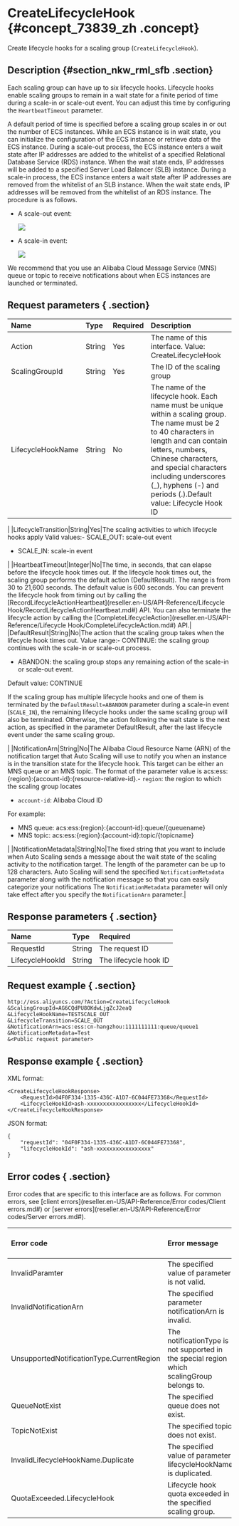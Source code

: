 # CreateLifecycleHook {#concept_73839_zh .concept}

Create lifecycle hooks for a scaling group \(`CreateLifecycleHook`\).

## Description {#section_nkw_rml_sfb .section}

Each scaling group can have up to six lifecycle hooks. Lifecycle hooks enable scaling groups to remain in a wait state for a finite period of time during a scale-in or scale-out event. You can adjust this time by configuring the `HeartbeatTimeout` parameter.

A default period of time is specified before a scaling group scales in or out the number of ECS instances. While an ECS instance is in wait state, you can initialize the configuration of the ECS instance or retrieve data of the ECS instance. During a scale-out process, the ECS instance enters a wait state after IP addresses are added to the whitelist of a specified Relational Database Service \(RDS\) instance. When the wait state ends, IP addresses will be added to a specified Server Load Balancer \(SLB\) instance. During a scale-in process, the ECS instance enters a wait state after IP addresses are removed from the whitelist of an SLB instance. When the wait state ends, IP addresses will be removed from the whitelist of an RDS instance. The procedure is as follows.

-   A scale-out event:

    ![](http://static-aliyun-doc.oss-cn-hangzhou.aliyuncs.com/assets/img/40660/154227706132073_en-US.png)

-   A scale-in event:

    ![](http://static-aliyun-doc.oss-cn-hangzhou.aliyuncs.com/assets/img/40660/154227706232072_en-US.png)


We recommend that you use an Alibaba Cloud Message Service \(MNS\) queue or topic to receive notifications about when ECS instances are launched or terminated.

## Request parameters { .section}

|Name|Type|Required|Description|
|:---|:---|:-------|:----------|
|Action|String|Yes|The name of this interface. Value: CreateLifecycleHook|
|ScalingGroupId|String|Yes|The ID of the scaling group|
|LifecycleHookName|String|No|The name of the lifecycle hook. Each name must be unique within a scaling group. The name must be 2 to 40 characters in length and can contain letters, numbers, Chinese characters, and special characters including underscores \(\_\), hyphens \(-\) and periods \(.\).Default value: Lifecycle Hook ID

|
|LifecycleTransition|String|Yes|The scaling activities to which lifecycle hooks apply Valid values:-   SCALE\_OUT: scale-out event
-   SCALE\_IN: scale-in event

|
|HeartbeatTimeout|Integer|No|The time, in seconds, that can elapse before the lifecycle hook times out. If the lifecycle hook times out, the scaling group performs the default action \(DefaultResult\). The range is from 30 to 21,600 seconds. The default value is 600 seconds. You can prevent the lifecycle hook from timing out by calling the [RecordLifecycleActionHeartbeat](reseller.en-US/API-Reference/Lifecycle Hook/RecordLifecycleActionHeartbeat.md#) API. You can also terminate the lifecycle action by calling the [CompleteLifecycleAction](reseller.en-US/API-Reference/Lifecycle Hook/CompleteLifecycleAction.md#) API.|
|DefaultResult|String|No|The action that the scaling group takes when the lifecycle hook times out. Value range:-   CONTINUE: the scaling group continues with the scale-in or scale-out process.
-   ABANDON: the scaling group stops any remaining action of the scale-in or scale-out event.

Default value: CONTINUE

If the scaling group has multiple lifecycle hooks and one of them is terminated by the `DefaultResult=ABANDON` parameter during a scale-in event \(`SCALE_IN`\), the remaining lifecycle hooks under the same scaling group will also be terminated. Otherwise, the action following the wait state is the next action, as specified in the parameter DefaultResult, after the last lifecycle event under the same scaling group.

|
|NotificationArn|String|No|The Alibaba Cloud Resource Name \(ARN\) of the notification target that Auto Scaling will use to notify you when an instance is in the transition state for the lifecycle hook. This target can be either an MNS queue or an MNS topic. The format of the parameter value is acs:ess:\{region\}:\{account-id\}:\{resource-relative-id\}.-   `region`: the region to which the scaling group locates
-   `account-id`: Alibaba Cloud ID

For example:

-   MNS queue: acs:ess:\{region\}:\{account-id\}:queue/\{queuename\}
-   MNS topic: acs:ess:\{region\}:\{account-id\}:topic/\{topicname\}

|
|NotificationMetadata|String|No|The fixed string that you want to include when Auto Scaling sends a message about the wait state of the scaling activity to the notification target. The length of the parameter can be up to 128 characters. Auto Scaling will send the specified `NotificationMetadata` parameter along with the notification message so that you can easily categorize your notifications The `NotificationMetadata` parameter will only take effect after you specify the `NotificationArn` parameter.|

## Response parameters { .section}

|Name|Type|Required|
|:---|:---|:-------|
|RequestId|String|The request ID|
|LifecycleHookId|String|The lifecycle hook ID|

## Request example { .section}

```
http://ess.aliyuncs.com/?Action=CreateLifecycleHook
&ScalingGroupId=AG6CQdPU8OKdwLjgZcJ2eaQ
&LifecycleHookName=TESTSCALE_OUT
&LifecycleTransition=SCALE_OUT
&NotificationArn=acs:ess:cn-hangzhou:1111111111:queue/queue1
&NotificationMetadata=Test
&<Public request parameter>
```

## Response example { .section}

XML format:

```
<CreateLifecycleHookResponse>
    <RequestId>04F0F334-1335-436C-A1D7-6C044FE73368</RequestId>
    <LifecycleHookId>ash-xxxxxxxxxxxxxxxxx</LifecycleHookId>
</CreateLifecycleHookResponse>
```

JSON format:

```
{
    "requestId": "04F0F334-1335-436C-A1D7-6C044FE73368",
    "lifecycleHookId": "ash-xxxxxxxxxxxxxxxxx"
}
```

## Error codes { .section}

Error codes that are specific to this interface are as follows. For common errors, see [client errors](reseller.en-US/API-Reference/Error codes/Client errors.md#) or [server errors](reseller.en-US/API-Reference/Error codes/Server errors.md#).

|Error code|Error message|HTTP status code|Description|
|:---------|:------------|:---------------|:----------|
|InvalidParamter|The specified value of parameter is not valid.|400|The specified value of the parameter is invalid.|
|InvalidNotificationArn|The specified parameter notificationArn is invalid.|400|The specified value of the parameter `NotificationArn` is invalid.|
|UnsupportedNotificationType.CurrentRegion|The notificationType is not supported in the special region which scalingGroup belongs to.|400|The type of notification that is supported depends on the region to which the scaling group belongs.|
|QueueNotExist|The specified queue does not exist.|400|The specified MNS queue does not exist.|
|TopicNotExist|The specified topic does not exist.|400|The specified MNS topic does not exist.|
|InvalidLifecycleHookName.Duplicate|The specified value of parameter lifecycleHookName is duplicated.|400|The specified value of the parameter LifecycleHookName already exists.|
|QuotaExceeded.LifecycleHook|Lifecycle hook quota exceeded in the specified scaling group.|400|Each scaling group can have up to six lifecycle hooks.|

